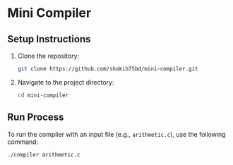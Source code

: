 # Mini Compiler

## Setup Instructions

1. Clone the repository:

   ```bash
   git clone https://github.com/shakib75bd/mini-compiler.git
   ```

2. Navigate to the project directory:
   ```bash
   cd mini-compiler
   ```

## Run Process

To run the compiler with an input file (e.g., `arithmetic.c`), use the following command:

```bash
./compiler arithmetic.c
```
